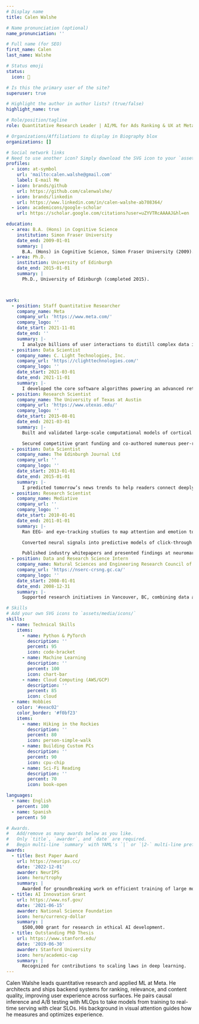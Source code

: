 ```yaml
---
# Display name
title: Calen Walshe

# Name pronunciation (optional)
name_pronunciation: ''

# Full name (for SEO)
first_name: Calen
last_name: Walshe

# Status emoji
status:
  icon: 🚀

# Is this the primary user of the site?
superuser: true

# Highlight the author in author lists? (true/false)
highlight_name: true

# Role/position/tagline
role: Quantitative Research Leader | AI/ML for Ads Ranking & UX at Meta

# Organizations/Affiliations to display in Biography blox
organizations: []

# Social network links
# Need to use another icon? Simply download the SVG icon to your `assets/media/icons/` folder.
profiles:
  - icon: at-symbol
    url: 'mailto:calen.walshe@gmail.com'
    label: E-mail Me
  - icon: brands/github
    url: https://github.com/calenwalshe/
  - icon: brands/linkedin
    url: https://www.linkedin.com/in/calen-walshe-ab708364/
  - icon: academicons/google-scholar
    url: https://scholar.google.com/citations?user=uZYVTRcAAAAJ&hl=en

education:
  - area: B.A. (Hons) in Cognitive Science
    institution: Simon Fraser University
    date_end: 2009-01-01
    summary: |
      B.A. (Hons) in Cognitive Science, Simon Fraser University (2009).
  - area: Ph.D.
    institution: University of Edinburgh
    date_end: 2015-01-01
    summary: |
      Ph.D., University of Edinburgh (completed 2015).



work:
  - position: Staff Quantitative Researcher
    company_name: Meta
    company_url: 'https://www.meta.com/'
    company_logo: ''
    date_start: 2021-11-01
    date_end: ''
    summary: |-
      I analyze billions of user interactions to distill complex data into clear, actionable product strategies. My expertise lies in transforming large-scale data insights directly into impactful product decisions.
  - position: Data Scientist
    company_name: C. Light Technologies, Inc.
    company_url: 'https://clighttechnologies.com/'
    company_logo: ''
    date_start: 2021-03-01
    date_end: 2021-11-01
    summary: |-
      I developed the core software algorithms powering an advanced retinal scanning system, enabling accurate detection and filtering of low-quality medical images. My work directly enhanced the device’s diagnostic precision and reliability.
  - position: Research Scientist
    company_name: The University of Texas at Austin
    company_url: 'https://www.utexas.edu/'
    company_logo: ''
    date_start: 2015-08-01
    date_end: 2021-03-01
    summary: |-
      Built and validated large-scale computational models of cortical circuits to probe memory, attention, and decision-making.

      Secured competitive grant funding and co-authored numerous peer-reviewed publications and conference presentations that advanced the field of cognitive neuroscience.
  - position: Data Scientist
    company_name: The Edinburgh Journal Ltd
    company_url: ''
    company_logo: ''
    date_start: 2013-01-01
    date_end: 2015-01-01
    summary: |-
      I predicted tomorrow’s news trends to help readers connect deeply with their city. By building analytics that anticipated demand, my work directly boosted the Journal’s readership.
  - position: Research Scientist
    company_name: Mediative
    company_url: ''
    company_logo: ''
    date_start: 2010-01-01
    date_end: 2011-01-01
    summary: |-
      Ran EEG- and eye-tracking studies to map attention and emotion to ad performance and in-store behavior.

      Converted neural signals into predictive models of click-through and purchase intent, shaping campaign and site-design decisions for major retail and tech clients.

      Published industry whitepapers and presented findings at neuromarketing conferences, elevating Mediative’s market profile.
  - position: Data and Research Science Intern
    company_name: Natural Sciences and Engineering Research Council of Canada (NSERC)
    company_url: 'https://nserc-crsng.gc.ca/'
    company_logo: ''
    date_start: 2008-01-01
    date_end: 2008-12-31
    summary: |-
      Supported research initiatives in Vancouver, BC, combining data analysis with experimental design to advance scientific discovery.

# Skills
# Add your own SVG icons to `assets/media/icons/`
skills:
  - name: Technical Skills
    items:
      - name: Python & PyTorch
        description: ''
        percent: 95
        icon: code-bracket
      - name: Machine Learning
        description: ''
        percent: 100
        icon: chart-bar
      - name: Cloud Computing (AWS/GCP)
        description: ''
        percent: 85
        icon: cloud
  - name: Hobbies
    color: '#eeac02'
    color_border: '#f0bf23'
    items:
      - name: Hiking in the Rockies
        description: ''
        percent: 80
        icon: person-simple-walk
      - name: Building Custom PCs
        description: ''
        percent: 90
        icon: cpu-chip
      - name: Sci-Fi Reading
        description: ''
        percent: 70
        icon: book-open

languages:
  - name: English
    percent: 100
  - name: Spanish
    percent: 50

# Awards.
#   Add/remove as many awards below as you like.
#   Only `title`, `awarder`, and `date` are required.
#   Begin multi-line `summary` with YAML's `|` or `|2-` multi-line prefix and indent 2 spaces below.
awards:
  - title: Best Paper Award
    url: https://neurips.cc/
    date: '2022-12-01'
    awarder: NeurIPS
    icon: hero/trophy
    summary: |
      Awarded for groundbreaking work on efficient training of large models.
  - title: AI Innovation Grant
    url: https://www.nsf.gov/
    date: '2021-06-15'
    awarder: National Science Foundation
    icon: hero/currency-dollar
    summary: |
      $500,000 grant for research in ethical AI development.
  - title: Outstanding PhD Thesis
    url: https://www.stanford.edu/
    date: '2019-06-30'
    awarder: Stanford University
    icon: hero/academic-cap
    summary: |
      Recognized for contributions to scaling laws in deep learning.
---
```


Calen Walshe leads quantitative research and applied ML at Meta. He architects and ships backend systems for ranking, relevance, and content quality, improving user experience across surfaces. He pairs causal inference and A/B testing with MLOps to take models from training to real-time serving with clear SLOs. His background in visual attention guides how he measures and optimizes experience.

